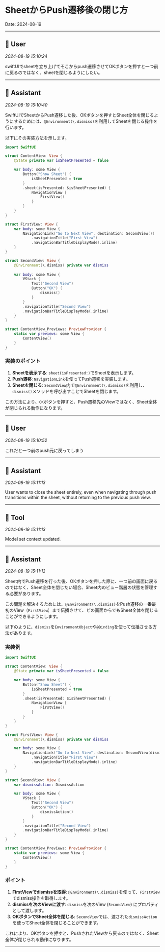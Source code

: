 # SheetからPush遷移後の閉じ方

Date: 2024-08-19

---

## 👤 User
*2024-08-19 15:10:24*

swiftUIでsheetを立ち上げてそこからpush遷移させてOKボタンを押すと一つ前に戻るのではなく、sheetを閉じるようにしたい。

---

## 🤖 Assistant
*2024-08-19 15:10:40*

SwiftUIでSheetからPush遷移した後、OKボタンを押すとSheet全体を閉じるようにするためには、`@Environment(\.dismiss)`を利用してSheetを閉じる操作を行います。

以下にその実装方法を示します。

```swift
import SwiftUI

struct ContentView: View {
    @State private var isSheetPresented = false

    var body: some View {
        Button("Show Sheet") {
            isSheetPresented = true
        }
        .sheet(isPresented: $isSheetPresented) {
            NavigationView {
                FirstView()
            }
        }
    }
}

struct FirstView: View {
    var body: some View {
        NavigationLink("Go to Next View", destination: SecondView())
            .navigationTitle("First View")
            .navigationBarTitleDisplayMode(.inline)
    }
}

struct SecondView: View {
    @Environment(\.dismiss) private var dismiss
    
    var body: some View {
        VStack {
            Text("Second View")
            Button("OK") {
                dismiss()
            }
        }
        .navigationTitle("Second View")
        .navigationBarTitleDisplayMode(.inline)
    }
}

struct ContentView_Previews: PreviewProvider {
    static var previews: some View {
        ContentView()
    }
}
```

### 実装のポイント
1. **Sheetを表示する**: `sheet(isPresented:)`でSheetを表示します。
2. **Push遷移**: `NavigationLink`を使ってPush遷移を実装します。
3. **Sheetを閉じる**: `SecondView`内で`@Environment(\.dismiss)`を利用し、`dismiss()`メソッドを呼び出すことでSheetを閉じます。

この方法により、`OK`ボタンを押すと、Push遷移先のViewではなく、Sheet全体が閉じられる動作になります。

---

## 👤 User
*2024-08-19 15:10:52*

これだと一つ前のpush元に戻ってしまう

---

## 🤖 Assistant
*2024-08-19 15:11:13*

User wants to close the sheet entirely, even when navigating through push transitions within the sheet, without returning to the previous push view.

---

## 🔧 Tool
*2024-08-19 15:11:13*

Model set context updated.

---

## 🤖 Assistant
*2024-08-19 15:11:13*

Sheet内でPush遷移を行った後、OKボタンを押した際に、一つ前の画面に戻るのではなく、Sheet全体を閉じたい場合、Sheet内のビュー階層の状態を管理する必要があります。

この問題を解決するためには、`@Environment(\.dismiss)`をPush遷移の一番最初のView（`FirstView`）まで伝播させて、どの画面からでもSheet全体を閉じることができるようにします。

以下のように、`dismiss`を`EnvironmentObject`や`@Binding`を使って伝播させる方法があります。

### 実装例
```swift
import SwiftUI

struct ContentView: View {
    @State private var isSheetPresented = false

    var body: some View {
        Button("Show Sheet") {
            isSheetPresented = true
        }
        .sheet(isPresented: $isSheetPresented) {
            NavigationView {
                FirstView()
            }
        }
    }
}

struct FirstView: View {
    @Environment(\.dismiss) private var dismiss

    var body: some View {
        NavigationLink("Go to Next View", destination: SecondView(dismissAction: dismiss))
            .navigationTitle("First View")
            .navigationBarTitleDisplayMode(.inline)
    }
}

struct SecondView: View {
    var dismissAction: DismissAction

    var body: some View {
        VStack {
            Text("Second View")
            Button("OK") {
                dismissAction()
            }
        }
        .navigationTitle("Second View")
        .navigationBarTitleDisplayMode(.inline)
    }
}

struct ContentView_Previews: PreviewProvider {
    static var previews: some View {
        ContentView()
    }
}
```

### ポイント

1. **FirstViewでdismissを取得**: `@Environment(\.dismiss)`を使って、`FirstView`でdismiss操作を取得します。
2. **dismissを次のViewに渡す**: `dismiss`を次のView (`SecondView`) にプロパティとして渡します。
3. **OKボタンでSheet全体を閉じる**: `SecondView`では、渡された`dismissAction`を使ってSheet全体を閉じることができます。

これにより、OKボタンを押すと、PushされたViewから戻るのではなく、Sheet全体が閉じられる動作になります。

---
